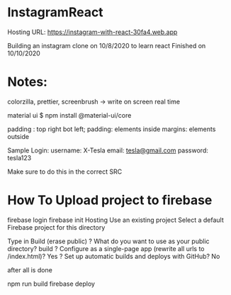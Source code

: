 # InstagramReact
Hosting URL: https://instagram-with-react-30fa4.web.app


Building an instagram clone on 10/8/2020 to learn react
Finished on 10/10/2020

# Notes: 
colorzilla, prettier, 
screenbrush -> write on screen real time 

material ui 
$ npm install @material-ui/core

padding : top right bot left;
padding: elements inside
margins: elements outside 

Sample Login: 
username: X-Tesla
email: tesla@gmail.com
password: tesla123

Make sure to do this in the correct SRC 

# How To Upload project to firebase 
firebase login
firebase init 
Hosting
Use an existing project
Select a default Firebase project for this directory

Type in Build (erase public)
? What do you want to use as your public directory? build
? Configure as a single-page app (rewrite all urls to /index.html)? Yes
? Set up automatic builds and deploys with GitHub? No

after all is done 

npm run build 
firebase deploy
